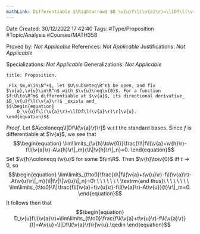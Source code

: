 ```yaml
---
mathLink: Differentiable $\Rightarrow$ $D_\v{u}f\l(\v{a}\r)=\l[Df\l(\v{a}\r)\r]\v{u}$
---
```


<div class="topSpace"></div>

Date Created: 30/12/2022 17:42:40
Tags: #Type/Proposition #Topic/Analysis #Courses/MATH358

Proved by: _Not Applicable_
References: _Not Applicable_
Justifications: _Not Applicable_

Specializations: _Not Applicable_
Generalizations: _Not Applicable_

``` ad-Proposition
title: Proposition.

_Fix $m,n\in\N^+$, let $U\subseteq\R^n$ be open, and fix $\v{a},\v{u}\in\R^n$ with $\v{u}\neq\v{0}$. For a function $f:U\to\R^m$ differentiable at $\v{a}$, its directional derivative_ $D_\v{u}f\l(\v{a}\r)$ _exists and_
$$\begin{equation}
    D_\v{u}f\l(\v{a}\r)=\l[Df\l(\v{a}\r)\r]\v{u}.
\end{equation}$$

```

_Proof_. Let $A\coloneqq\l[Df\l(\v{a}\r)\r]$ w.r.t the standard bases. Since $f$ is differentiable at $\v{a}$, we see that
$$\begin{equation}
    \lim\limits_{\v{h}\to\v{0}}\frac{\l\|f\l(\v{a}+\v{h}\r)-f\l(\v{a}\r)-A\v{h}\r\|_m}{\l\|\v{h}\r\|_n}=0.
\end{equation}$$
Set $\v{h}\coloneqq t\v{u}$ for some $t\in\R$. Then $\v{h}\to\v{0}$ iff $t\to0$, so
$$\begin{equation}
    \lim\limits_{t\to0}\frac{\l\|f\l(\v{a}+t\v{u}\r)-f\l(\v{a}\r)-At\v{u}\r\|_m}{\l|t\r|\|\v{u}\|_n}=0\ \ \ \ \ \ \ \ \textrm{and thus}\ \ \ \ \ \ \ \ \lim\limits_{t\to0}\l\|\frac{f\l(\v{a}+t\v{u}\r)-f\l(\v{a}\r)-At\v{u}}{t}\r\|_m=0.
\end{equation}$$
It follows then that
$$\begin{equation}
    D_\v{u}f\l(\v{a}\r)=\lim\limits_{t\to0}\frac{f\l(\v{a}+t\v{u}\r)-f\l(\v{a}\r)}{t}=A\v{u}=\l[Df\l(\v{a}\r)\r]\v{u}.\qedin
\end{equation}$$

